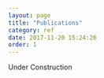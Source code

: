 ```yaml
---
layout: page
title: "Publications"
category: ref
date: 2017-11-20 15:24:20
order: 1
---
```


Under Construction
<!-- include the publications of the thesis -->


